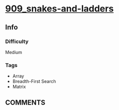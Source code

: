 # [909_snakes-and-ladders](https://leetcode.com/problems/snakes-and-ladders)

## Info

### Difficulty

Medium

### Tags

- Array
- Breadth-First Search
- Matrix

## __COMMENTS__

> 
